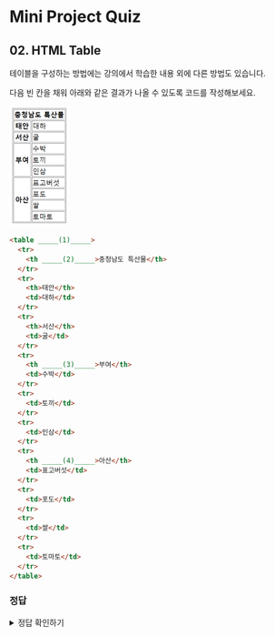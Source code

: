# Mini Project Quiz

## 02. HTML Table

테이블을 구성하는 방법에는 강의에서 학습한 내용 외에 다른 방법도 있습니다.

다음 빈 칸을 채워 아래와 같은 결과가 나올 수 있도록 코드를 작성해보세요.

![](https://github.com/YUJO42/boostcourse-UI-stduy/blob/main/Round01/img/table.png?raw=true)

```html
<table _____(1)_____>
  <tr>
    <th _____(2)_____>충청남도 특산물</th>
  </tr>
  <tr>
    <th>태안</th>
    <td>대하</td>
  </tr>
  <tr>
    <th>서산</th>
    <td>굴</td>
  </tr>
  <tr>
    <th _____(3)_____>부여</th>
    <td>수박</td>
  </tr>
  <tr>
    <td>토끼</td>
  </tr>
  <tr>
    <td>인삼</td>
  </tr>
  <tr>
    <th _____(4)_____>아산</th>
    <td>표고버섯</td>
  </tr>
  <tr>
    <td>포도</td>
  </tr>
  <tr>
    <td>쌀</td>
  </tr>
  <tr>
    <td>토마토</td>
  </tr>
</table>
```

### 정답

<details>
<summary>정답 확인하기</summary>
<div markdown="1">

1. `<table border="1">`
2. `<th colspan="2">충청남도 특산물</th>`
3. `<th rowspan="3">부여</th>`
4. `<th rowspan="3">부여</th>`

</div>
</details>
